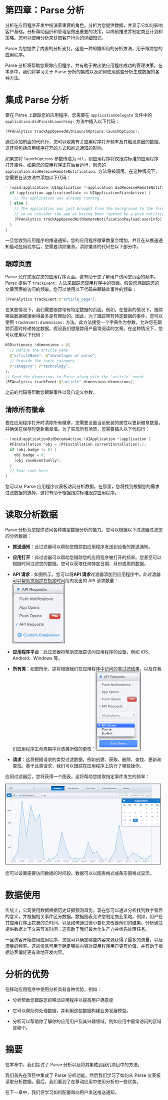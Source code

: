 # 第四章：Parse 分析

分析在应用程序开发中扮演着重要的角色。分析为您提供数据，并显示它如何影响客户基础。分析帮助组织和管理层做出重要的决策，以向前推进并制定商业计划和策略。您可以使用分析来获取客户行为的详细知识。

Parse 为您提供了内置的分析支持。这是一种即插即用的分析方法，用于跟踪您的应用程序。

Parse 分析将帮助您跟踪应用程序，并有助于做出使应用程序成功的管理决策。在本章中，我们将学习关于 Parse 分析的集成以及如何使用这些分析生成数据的各种方法。

# 集成 Parse 分析

要在 Parse 上跟踪您的应用程序，您需要在 `applicationDelegate` 文件中的 `application:didFinishLaunching:` 方法中插入以下代码：

```swift
[PFAnalytics trackAppOpenedWithLaunchOptions:launchOptions];
```

通过添加前面的代码行，您可以收集有关应用程序打开频率及其触发原因的数据。这还将包括应用程序打开的方式和推送通知的影响。

如果您将 `launchOptions` 参数传递为 `nil`，则应用程序将仅跟踪标准的应用程序打开事件。如果您的应用程序正在后台运行，则您的 `application:didReceiveRemoteNotification:` 方法将被调用。在这种情况下，您需要在该方法中添加以下代码：

```swift
- (void)application:(UIApplication *)application didReceiveRemoteNotification:(NSDictionary *)userInfo {
  if (application.applicationState == UIApplicationStateActive) {
    // The application was already running.
  } else {
    // The application was just brought from the background to the foreground,
    // so we consider the app as having been "opened by a push notification."
    [PFAnalytics trackAppOpenedWithRemoteNotificationPayload:userInfo];
  }
}
```

一旦您收到应用程序的推送通知，您的应用程序徽章数量会增加，并且在从推送通知启动应用程序后，您需要清除徽章。清除徽章的代码在以下部分中。

## 跟踪页面

Parse 允许您跟踪您的应用程序页面。这有助于您了解用户访问您页面的频率。Parse 提供了 `trackEvent:` 方法来跟踪您应用程序中的页面。假设您想跟踪您的文章页面被访问的频率。您可以使用以下代码来跟踪此事件的频率：

```swift
[PFAnalytics trackEvent:@"article_page"];
```

在某些情况下，我们需要跟踪带有特定数据的页面。例如，在搜索的情况下，跟踪哪些数据被搜索得最多是有帮助的。因此，为了跟踪带有特定数据的事件，您可以使用 `trackEvent:dimensions:` 方法。此方法接受一个字典作为参数，允许您在跟踪页面时传递特定数据。假设我们想跟踪用户最常阅读的文章。在这种情况下，您可以使用以下代码：

```swift
NSDictionary *dimensions = @{
  // Define the article name
  @"articleName": @"advantages of parse",
  // Provide the topic category
  @"category": @"technology",
};
// Send the dimensions to Parse along with the 'article' event
[PFAnalytics trackEvent:@"article" dimensions:dimensions]; 
```

之前的代码将帮助您跟踪事件以及自定义参数。

## 清除所有徽章

要在应用程序打开时清除所有徽章，您需要设置当前安装的属性以更新徽章数量，并确保在保存时更新徽章值。为了实现所有场景，您需要插入以下代码行：

```swift
- (void)applicationDidBecomeActive:(UIApplication *)application {
  PFInstallation *obj = [PFInstallation currentInstallation];];
  if (obj.badge != 0) {
    obj.badge = 0;
    [obj saveEventually];
  }
  // Your code here
}
```

您可以从 Parse 应用程序仪表板访问分析数据。在那里，您将找到根据您的需求过滤数据的选择，这将有助于根据跟踪标准跟踪应用程序。

# 读取分析数据

Parse 分析为您提供访问各种类型数据分析的能力。您可以根据以下过滤器过滤您的分析数据：

+   **推送通知**：此过滤器可以帮助您跟踪由应用程序发送到设备的推送通知。

+   **应用打开**：此过滤器可以帮助您跟踪您的应用程序被打开的频率。您甚至可以根据时间过滤您的数据。您可以获取任何特定日期、月份或周的数据。

+   **API 请求**：如图所示，您可以将**API 请求**过滤器添加到应用程序中。此过滤器可以帮助您跟踪在指定时间段内发出的 API 请求数量：![读取分析数据](img/0333OS_04_01.jpg)

+   **应用程序平台**：此过滤器将帮助您跟踪访问应用程序的设备，例如 iOS、Android、Windows 等。

+   **所有类**：如图所示，这将根据我们在应用程序中访问的类过滤结果，以及在我们应用程序生命周期中对该类所做的更改：![读取分析数据](img/0333OS_04_02.jpg)

+   **请求**：这将根据请求的类型过滤数据，例如创建、获取、删除、查找、更新和查找。基于此类请求，我们可以跟踪在应用程序上执行了哪些操作。

应用过滤器后，您将获得一个图表，这将帮助您提取指定事件发生的频率：

![读取分析数据](img/0333OS_04_03.jpg)

您可以设置需要访问数据的时间段。数据可以以图表格式或条形图格式显示。

# 数据使用

传统上，公司使用数据根据历史证据预测趋势。现在您可以通过分析找到数字背后的含义，并根据相关事件区分数据。数据图表允许您制定商业策略。例如，用户在其应用程序上花费的总时间，以及如何通过微小变化来改善他们的结果。分析通过提供数据上下文来节省时间；这有助于我们最大化生产力并优先处理任务。

一旦访客开始使用应用程序，您就可以确定哪些内容来源获得了最多的流量，以及流量的频率。这些信息可用于确定哪些内容对应用程序用户更有价值，并有助于根据访客偏好更有效地开发内容。

# 分析的优势

在移动应用程序中使用分析具有各种优势，例如：

+   分析帮助您跟踪您的移动应用程序以提高用户满意度

+   它可以帮助你处理数据，并利用这些数据构建业务发展模型。

+   分析可以帮助你了解你的应用用户及其兴趣领域，例如应用中最常访问的区域是哪个。

# 摘要

在本章中，我们探讨了 Parse 分析以及将其集成到我们项目中的方法。

我们首先在项目中集成了 Parse 分析功能。然后我们学习了如何从 Parse 仪表板读取分析数据。最后，我们看到了在移动应用中使用分析的一些优势。

在下一章中，我们将学习如何配置和向用户发送推送通知。
